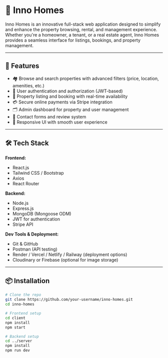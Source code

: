 # 🏡 Inno Homes

Inno Homes is an innovative full-stack web application designed to simplify and enhance the property browsing, rental, and management experience. Whether you're a homeowner, a tenant, or a real estate agent, Inno Homes provides a seamless interface for listings, bookings, and property management.

---

## 🚀 Features

- 🏘️ Browse and search properties with advanced filters (price, location, amenities, etc.)
- 👤 User authentication and authorization (JWT-based)
- 🧾 Property listing and booking with real-time availability
- 💳 Secure online payments via Stripe integration
- 🗂️ Admin dashboard for property and user management
- 📨 Contact forms and review system
- 📱 Responsive UI with smooth user experience

---

## 🛠️ Tech Stack

**Frontend:**
- React.js
- Tailwind CSS / Bootstrap
- Axios
- React Router

**Backend:**
- Node.js
- Express.js
- MongoDB (Mongoose ODM)
- JWT for authentication
- Stripe API

**Dev Tools & Deployment:**
- Git & GitHub
- Postman (API testing)
- Render / Vercel / Netlify / Railway (deployment options)
- Cloudinary or Firebase (optional for image storage)

---

## 📦 Installation

```bash
# Clone the repo
git clone https://github.com/your-username/inno-homes.git
cd inno-homes

# Frontend setup
cd client
npm install
npm start

# Backend setup
cd ../server
npm install
npm run dev

